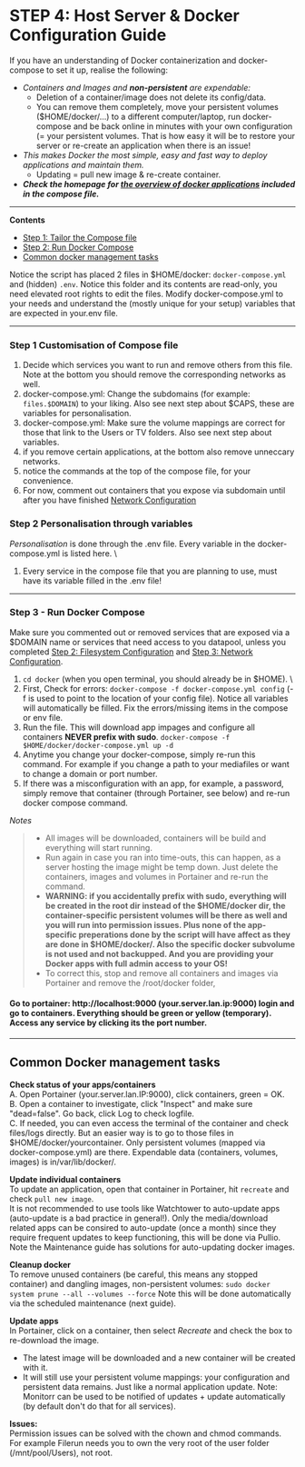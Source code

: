 # STEP 4: Host Server & Docker Configuration Guide

If you have an understanding of Docker containerization and docker-compose to set it up, realise the following:
- _Containers and Images and **non-persistent** are expendable:_
  - Deletion of a container/image does not delete its config/data.
  - You can remove them completely, move your persistent volumes ($HOME/docker/...) to a different computer/laptop, run docker-compose and be back online in minutes with your own configuration (= your persistent volumes. That is how easy it will be to restore your server or re-create an application when there is an issue!
- _This makes Docker the most simple, easy and fast way to deploy applications and maintain them._
  - Updating = pull new image & re-create container. 
- _**Check the homepage for [the overview of docker applications](https://github.com/zilexa/Homeserver/blob/master/README.md#overview-of-applications-and-services) included in the compose file.**_

***

**Contents**
- [Step 1: Tailor the Compose file](https://github.com/zilexa/Homeserver/tree/master/docker#step-2---prepare-verify-and-repeat-your-compose-file-and-repeat)
- [Step 2: Run Docker Compose](https://github.com/zilexa/Homeserver/tree/master/docker#step-3----run-docker-compose)
- [Common docker management tasks](https://github.com/zilexa/Homeserver/blob/master/docker/README.md#common-docker-management-tasks)

Notice the script has placed 2 files in $HOME/docker: `docker-compose.yml` and (hidden) `.env`. 
Notice this folder and its contents are read-only, you need elevated root rights to edit the files. 
Modify docker-compose.yml to your needs and understand the (mostly unique for your setup) variables that are expected in your.env file.   

***

### Step 1 Customisation of Compose file
1. Decide which services you want to run and remove others from this file. Note at the bottom you should remove the corresponding networks as well. 
2. docker-compose.yml: Change the subdomains (for example: `files.$DOMAIN`) to your liking. Also see next step about $CAPS, these are variables for personalisation.
3. docker-compose.yml: Make sure the volume mappings are correct for those that link to the Users or TV folders. Also see next step about variables. 
4. if you remove certain applications, at the bottom also remove unneccary networks.
5. notice the commands at the top of the compose file, for your convenience. 
6. For now, comment out containers that you expose via subdomain until after you have finished [Network Configuration](https://github.com/zilexa/Homeserver/blob/master/network-configuration.md)

### Step 2 Personalisation through variables
_Personalisation_ is done through the .env file. Every variable in the docker-compose.yml is listed here. \
1. Every service in the compose file that you are planning to use, must have its variable filled in the .env file!


***

### Step 3 -  Run Docker Compose
Make sure you commented out or removed services that are exposed via a $DOMAIN name or services that need access to you datapool, unless you completed [Step 2: Filesystem Configuration]() and [Step 3: Network Configuration](https://github.com/zilexa/Homeserver/blob/master/network-configuration.md). 

1. `cd docker` (when you open terminal, you should already be in $HOME). \
2. First, Check for errors: 
```docker-compose -f docker-compose.yml config``` 
(-f is used to point to the location of your config file). 
Notice all variables will automatically be filled. Fix the errors/missing items in the compose or env file. 
4. Run the file. This will download app impages and configure all containers **NEVER prefix with sudo**. ```docker-compose -f $HOME/docker/docker-compose.yml up -d```
5. Anytime you change your docker-compose, simply re-run this command. For example if you change a path to your mediafiles or want to change a domain or port number. 
6. If there was a misconfiguration with an app, for example, a password, simply remove that container (through Portainer, see below) and re-run docker compose command. 

_Notes_
> - All images will be downloaded, containers will be build and everything will start running. 
> - Run again in case you ran into time-outs, this can happen, as a server hosting the image might be temp down. Just delete the containers, images and volumes in Portainer and re-run the command. 
> - **WARNING: if you accidentally prefix with sudo, everything will be created in the root dir instead of the $HOME/docker dir, the container-specific persistent volumes will be there as well and you will run into permission issues. Plus none of the app-specific preperations done by the script will have affect as they are done in $HOME/docker/. Also the specific docker subvolume is not used and not backupped. And you are providing your Docker apps with full admin access to your OS!**
> - To correct this, stop and remove all containers and images via Portainer and remove the /root/docker folder, 

#### Go to portainer: http://localhost:9000 (your.server.lan.ip:9000) login and go to containers. Everything should be green or yellow (temporary). Access any service by clicking its the port number.  

***

## Common Docker management tasks
**Check status of your apps/containers** \
A. Open Portainer (your.server.lan.IP:9000), click containers, green = OK.  \
B. Open a container to investigate, click "Inspect" and make sure "dead=false". Go back, click Log to check logfile.  \
C. If needed, you can even access the terminal of the container and check files/logs directly. But an easier way is to go to those files in $HOME/docker/yourcontainer. Only persistent volumes (mapped via docker-compose.yml) are there. Expendable data (containers, volumes, images) is in/var/lib/docker/.  

**Update individual containers**  \
To update an application, open that container in Portainer, hit `recreate` and check `pull new image`.  \
It is not recommended to use tools like Watchtower to auto-update apps (auto-update is a bad practice in general!). Only the media/download related apps can be consired to auto-update (once a month) since they require frequent updates to keep functioning, this will be done via Pullio. Note the Maintenance guide has solutions for auto-updating docker images. 

**Cleanup docker**  \
To remove unused containers (be careful, this means any stopped container) and dangling images, non-persistent volumes: 
 `sudo docker system prune --all --volumes --force`
Note this will be done automatically via the scheduled maintenance (next guide). 
 
**Update apps**  \
In Portainer, click on a container, then select _Recreate_ and check the box to re-download the image. 
- The latest image will be downloaded and a new container will be created with it. 
- It will still use your persistent volume mappings: your configuration and persistent data remains. Just like a normal application update. 
Note: Monitorr can be used to be notified of updates + update automatically (by default don't do that for all services).  

**Issues:**  \
Permission issues can be solved with the chown and chmod commands.
For example Filerun needs you to own the very root of the user folder (/mnt/pool/Users), not root. 

